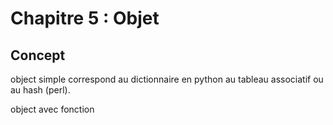 # Chapitre 5 : Objet

## Concept


object simple
correspond au dictionnaire en python au tableau associatif ou au hash (perl).



object avec fonction

